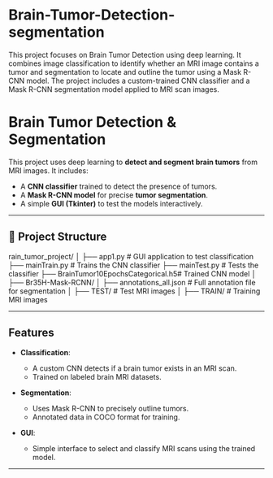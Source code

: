 # Brain-Tumor-Detection-segmentation
This project focuses on Brain Tumor Detection using deep learning. It combines image classification to identify whether an MRI image contains a tumor and segmentation to locate and outline the tumor using a Mask R-CNN model. The project includes a custom-trained CNN classifier and a Mask R-CNN segmentation model applied to MRI scan images.
#  Brain Tumor Detection & Segmentation

This project uses deep learning to **detect and segment brain tumors** from MRI images. It includes:

- A **CNN classifier** trained to detect the presence of tumors.
- A **Mask R-CNN model** for precise **tumor segmentation**.
- A simple **GUI (Tkinter)** to test the models interactively.

---

## 📂 Project Structure

rain_tumor_project/
│
├── app1.py # GUI application to test classification
├── mainTrain.py # Trains the CNN classifier
├── mainTest.py # Tests the classifier
├── BrainTumor10EpochsCategorical.h5# Trained CNN model
│
├── Br35H-Mask-RCNN/
│ ├── annotations_all.json # Full annotation file for segmentation
│ ├── TEST/ # Test MRI images
│ ├── TRAIN/ # Training MRI images


---

##  Features

- **Classification**:
  - A custom CNN detects if a brain tumor exists in an MRI scan.
  - Trained on labeled brain MRI datasets.
  
- **Segmentation**:
  - Uses Mask R-CNN to precisely outline tumors.
  - Annotated data in COCO format for training.

- **GUI**:
  - Simple interface to select and classify MRI scans using the trained model.

---


